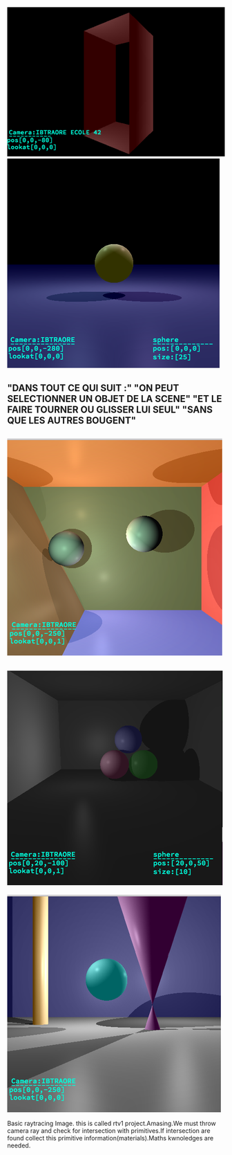 ![alt tag](imageDeMonRTV1/scene00.png)
![alt tag](imageDeMonRTV1/scene01.png)
-------------------------------------------------------------
"DANS TOUT CE QUI SUIT :"
"ON PEUT SELECTIONNER UN OBJET DE LA SCENE"
"ET LE FAIRE TOURNER OU GLISSER LUI SEUL"
"SANS QUE LES AUTRES BOUGENT"
-------------------------------------------------------------
![alt tag](imageDeMonRTV1/scene02.png)
-------------------------------------------------------------
![alt tag](imageDeMonRTV1/scene03a.png)
-------------------------------------------------------------
![alt tag](imageDeMonRTV1/scene04.png)


Basic raytracing Image. this is called rtv1 project.Amasing.We must throw camera ray and check for intersection with primitives.If intersection are found collect this primitive information(materials).Maths kwnoledges are needed.

